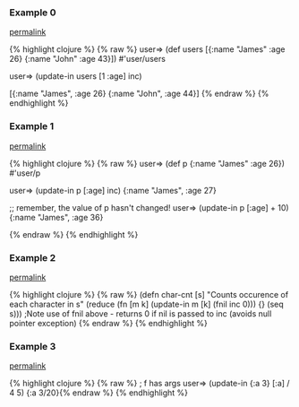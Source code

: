### Example 0
[permalink](#example-0)

{% highlight clojure %}
{% raw %}
user=> (def users [{:name "James" :age 26}  {:name "John" :age 43}])
#'user/users

user=> (update-in users [1 :age] inc)

[{:name "James", :age 26} {:name "John", :age 44}]
{% endraw %}
{% endhighlight %}


### Example 1
[permalink](#example-1)

{% highlight clojure %}
{% raw %}
user=> (def p {:name "James" :age 26})
#'user/p

user=> (update-in p [:age] inc)
{:name "James", :age 27}

;; remember, the value of p hasn't changed!
user=> (update-in p [:age] + 10)
{:name "James", :age 36}

{% endraw %}
{% endhighlight %}


### Example 2
[permalink](#example-2)

{% highlight clojure %}
{% raw %}
(defn char-cnt [s]
  "Counts occurence of each character in s"
  (reduce
    (fn [m k]
      (update-in m [k] (fnil inc 0)))
  {}
  (seq s)))
;Note use of fnil above - returns 0 if nil is passed to inc (avoids null pointer exception)
{% endraw %}
{% endhighlight %}


### Example 3
[permalink](#example-3)

{% highlight clojure %}
{% raw %}
; f has args
user=> (update-in {:a 3} [:a] / 4 5)
{:a 3/20}{% endraw %}
{% endhighlight %}


